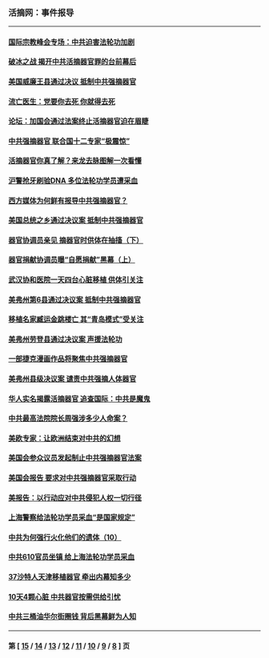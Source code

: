 ### 活摘网：事件报导
---
#### [国际宗教峰会专场：中共迫害法轮功加剧](../../pages/nf5877/n13088279.md?07150430) 
#### [破冰之战 揭开中共活摘器官罪的台前幕后](../../pages/nf5877/n13082457.md?07150430) 
#### [美国威廉王县通过决议 抵制中共强摘器官](../../pages/nf5877/n13056521.md?07150430) 
#### [流亡医生：党要你去死 你就得去死](../../pages/nf5877/n13052835.md?07150430) 
#### [论坛：加国会通过法案终止活摘器官迫在眉睫](../../pages/nf5877/n13029839.md?07150430) 
#### [中共强摘器官 联合国十二专家“极震惊”](../../pages/nf5877/n13024313.md?07150430) 
#### [活摘器官你真了解？来龙去脉图解一次看懂](../../pages/nf5877/n13013820.md?07150430) 
#### [沪警抢牙刷验DNA 多位法轮功学员遭采血](../../pages/nf5877/n12969218.md?07150430) 
#### [西方媒体为何鲜有报导中共强摘器官？](../../pages/nf5877/n12932034.md?07150430) 
#### [美国总统之乡通过决议案 抵制中共强摘器官](../../pages/nf5877/n12908242.md?07150430) 
#### [器官协调员亲见 摘器官时供体在抽搐（下）](../../pages/nf5877/n12898622.md?07150430) 
#### [器官捐献协调员曝“自愿捐献”黑幕（上）](../../pages/nf5877/n12878830.md?07150430) 
#### [武汉协和医院一天四台心脏移植 供体引关注](../../pages/nf5877/n12863175.md?07150430) 
#### [美弗州第6县通过决议案 抵制中共强摘器官](../../pages/nf5877/n12805218.md?07150430) 
#### [移植名家臧运金跳楼亡 其“青岛模式”受关注](../../pages/nf5877/n12803746.md?07150430) 
#### [美弗州劳登县通过决议案 声援法轮功](../../pages/nf5877/n12785715.md?07150430) 
#### [一部捷克漫画作品将聚焦中共强摘器官](../../pages/nf5877/n12785954.md?07150430) 
#### [美弗州县级决议案 谴责中共强摘人体器官](../../pages/nf5877/n12721290.md?07150430) 
#### [华人实名揭露活摘器官 追查国际：中共是魔鬼](../../pages/nf5877/n12691724.md?07150430) 
#### [中共最高法院院长周强涉多少人命案？](../../pages/nf5877/n12678074.md?07150430) 
#### [美欧专家：让欧洲结束对中共的幻想](../../pages/nf5877/n12652921.md?07150430) 
#### [美国会参众议员发起制止中共强摘器官法案](../../pages/nf5877/n12627668.md?07150430) 
#### [美国会报告 要求对中共强摘器官采取行动](../../pages/nf5877/n12448233.md?07150430) 
#### [美报告：以行动应对中共侵犯人权一切行径](../../pages/nf5877/n12443204.md?07150430) 
#### [上海警察给法轮功学员采血“是国家规定”](../../pages/nf5877/n12371027.md?07150430) 
#### [中共为何强行火化他们的遗体（10）](../../pages/nf5877/n12352363.md?07150430) 
#### [中共610官员坐镇 给上海法轮功学员采血](../../pages/nf5877/n12350295.md?07150430) 
#### [37沙特人天津移植器官 牵出内幕知多少](../../pages/nf5877/n12338586.md?07150430) 
#### [10天4颗心脏 中共器官按需供给引忧](../../pages/nf5877/n12326366.md?07150430) 
#### [中共三桶油华尔街圈钱 背后黑幕鲜为人知](../../pages/nf5877/n12249199.md?07150430) 

---
#### 第 [ [15](./15.md?07150430) / [14](./14.md?07150430) / [13](./13.md?07150430) / [12](./12.md?07150430) / [11](./11.md?07150430) / [10](./10.md?07150430) / [9](./9.md?07150430) / [8](./8.md?07150430) ] 页
